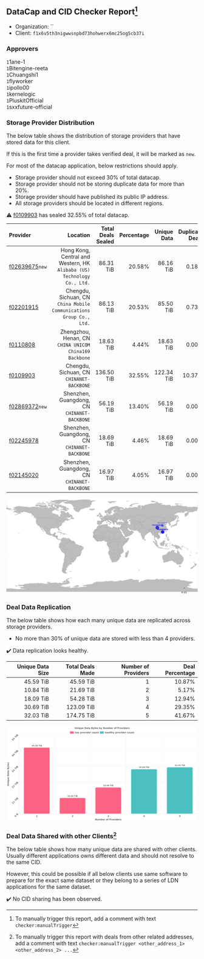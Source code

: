 ## DataCap and CID Checker Report[^1]
 - Organization: ``
 - Client: `f1x6v5th3nigwwsnpbd73hohwerx6mc25og5cb37i`
### Approvers
`1`1ane-1<br/>`1`Bitengine-reeta<br/>`1`Chuangshi1<br/>`1`flyworker<br/>`1`ipollo00<br/>`1`kernelogic<br/>`1`PluskitOfficial<br/>`1`sxxfuture-official


### Storage Provider Distribution
The below table shows the distribution of storage providers that have stored data for this client.

If this is the first time a provider takes verified deal, it will be marked as `new`.

For most of the datacap application, below restrictions should apply.
 - Storage provider should not exceed 30% of total datacap.
 - Storage provider should not be storing duplicate data for more than 20%.
 - Storage provider should have published its public IP address.
 - All storage providers should be located in different regions.

⚠️ [f0109903](https://filfox.info/en/address/f0109903) has sealed 32.55% of total datacap.

| Provider                                                    |                                                                   Location | Total Deals Sealed | Percentage | Unique Data | Duplicate Deals |
| :---------------------------------------------------------- | -------------------------------------------------------------------------: | -----------------: | ---------: | ----------: | --------------: |
| [f02639675](https://filfox.info/en/address/f02639675)`new`  | Hong Kong, Central and Western, HK<br/>`Alibaba (US) Technology Co., Ltd.` |          86.31 TiB |     20.58% |   86.16 TiB |           0.18% |
| [f02201915](https://filfox.info/en/address/f02201915)       |     Chengdu, Sichuan, CN<br/>`China Mobile Communications Group Co., Ltd.` |          86.13 TiB |     20.53% |   85.50 TiB |           0.73% |
| [f0110808](https://filfox.info/en/address/f0110808)         |                  Zhengzhou, Henan, CN<br/>`CHINA UNICOM China169 Backbone` |          18.63 TiB |      4.44% |   18.63 TiB |           0.00% |
| [f0109903](https://filfox.info/en/address/f0109903)         |                               Chengdu, Sichuan, CN<br/>`CHINANET-BACKBONE` |         136.50 TiB |     32.55% |  122.34 TiB |          10.37% |
| [f02869372](https://filfox.info/en/address/f02869372)`new`  |                            Shenzhen, Guangdong, CN<br/>`CHINANET-BACKBONE` |          56.19 TiB |     13.40% |   56.19 TiB |           0.00% |
| [f02245978](https://filfox.info/en/address/f02245978)       |                            Shenzhen, Guangdong, CN<br/>`CHINANET-BACKBONE` |          18.69 TiB |      4.46% |   18.69 TiB |           0.00% |
| [f02145020](https://filfox.info/en/address/f02145020)       |                            Shenzhen, Guangdong, CN<br/>`CHINANET-BACKBONE` |          16.97 TiB |      4.05% |   16.97 TiB |           0.00% |

<img src="https://raw.githubusercontent.com/data-preservation-programs/filplus-checker-assets/main/filecoin-project/filecoin-plus-large-datasets/issues/1047/1703144366693.png"/>

### Deal Data Replication
The below table shows how each many unique data are replicated across storage providers.

- No more than 30% of unique data are stored with less than 4 providers.

✔️ Data replication looks healthy.

| Unique Data Size | Total Deals Made | Number of Providers | Deal Percentage |
| ---------------: | ---------------: | ------------------: | --------------: |
|        45.59 TiB |        45.59 TiB |                   1 |          10.87% |
|        10.84 TiB |        21.69 TiB |                   2 |           5.17% |
|        18.09 TiB |        54.28 TiB |                   3 |          12.94% |
|        30.69 TiB |       123.09 TiB |                   4 |          29.35% |
|        32.03 TiB |       174.75 TiB |                   5 |          41.67% |

<img src="https://raw.githubusercontent.com/data-preservation-programs/filplus-checker-assets/main/filecoin-project/filecoin-plus-large-datasets/issues/1047/1703144367362.png"/>

### Deal Data Shared with other Clients[^3]
The below table shows how many unique data are shared with other clients.
Usually different applications owns different data and should not resolve to the same CID.

However, this could be possible if all below clients use same software to prepare for the exact same dataset or they belong to a series of LDN applications for the same dataset.

✔️ No CID sharing has been observed.

[^1]: To manually trigger this report, add a comment with text `checker:manualTrigger`

[^2]: Deals from those addresses are combined into this report as they are specified with `checker:manualTrigger`

[^3]: To manually trigger this report with deals from other related addresses, add a comment with text `checker:manualTrigger <other_address_1> <other_address_2> ...`

